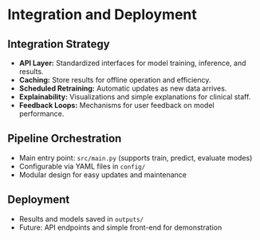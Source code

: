 # Integration and Deployment

## Integration Strategy
- **API Layer:** Standardized interfaces for model training, inference, and results.
- **Caching:** Store results for offline operation and efficiency.
- **Scheduled Retraining:** Automatic updates as new data arrives.
- **Explainability:** Visualizations and simple explanations for clinical staff.
- **Feedback Loops:** Mechanisms for user feedback on model performance.

## Pipeline Orchestration
- Main entry point: `src/main.py` (supports train, predict, evaluate modes)
- Configurable via YAML files in `config/`
- Modular design for easy updates and maintenance

## Deployment
- Results and models saved in `outputs/`
- Future: API endpoints and simple front-end for demonstration
